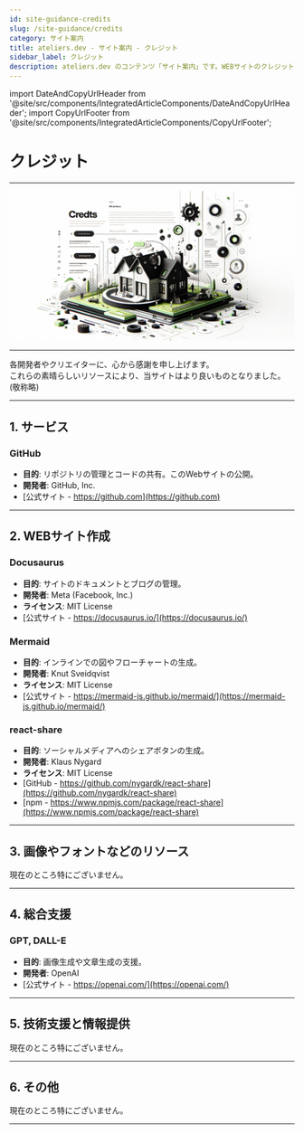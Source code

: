 ```yaml
---
id: site-guidance-credits
slug: /site-guidance/credits
category: サイト案内
title: ateliers.dev - サイト案内 - クレジット
sidebar_label: クレジット
description: ateliers.dev のコンテンツ「サイト案内」です。WEBサイトのクレジットについて記載しています。
---
```


import DateAndCopyUrlHeader from '@site/src/components/IntegratedArticleComponents/DateAndCopyUrlHeader';
import CopyUrlFooter from '@site/src/components/IntegratedArticleComponents/CopyUrlFooter';

# クレジット

<DateAndCopyUrlHeader
    created="2024/05/02"
    updated="2024/05/13"
    url="https://ateliers.dev/docs/site-guidance/credits"/>

---

![img](../../static/img/jpg/ateliers-dev-site-guidance-credits.jpg)

---

各開発者やクリエイターに、心から感謝を申し上げます。  
これらの素晴らしいリソースにより、当サイトはより良いものとなりました。  
(敬称略)

---

## 1. サービス

### GitHub

- **目的**: リポジトリの管理とコードの共有。このWebサイトの公開。
- **開発者**: GitHub, Inc.
- [公式サイト - https://github.com](https://github.com)

---

## 2. WEBサイト作成

### Docusaurus

- **目的**: サイトのドキュメントとブログの管理。
- **開発者**: Meta (Facebook, Inc.)
- **ライセンス**: MIT License
- [公式サイト - https://docusaurus.io/](https://docusaurus.io/)

### Mermaid

- **目的**: インラインでの図やフローチャートの生成。
- **開発者**: Knut Sveidqvist
- **ライセンス**: MIT License
- [公式サイト - https://mermaid-js.github.io/mermaid/](https://mermaid-js.github.io/mermaid/)

### react-share

- **目的**: ソーシャルメディアへのシェアボタンの生成。
- **開発者**: Klaus Nygard
- **ライセンス**: MIT License
- [GitHub - https://github.com/nygardk/react-share](https://github.com/nygardk/react-share)
- [npm - https://www.npmjs.com/package/react-share](https://www.npmjs.com/package/react-share)

---

## 3. 画像やフォントなどのリソース

現在のところ特にございません。

---

## 4. 総合支援

### GPT, DALL-E

- **目的**: 画像生成や文章生成の支援。
- **開発者**: OpenAI
- [公式サイト - https://openai.com/](https://openai.com/)

---

## 5. 技術支援と情報提供

現在のところ特にございません。

---

## 6. その他

現在のところ特にございません。

---

<CopyUrlFooter
    url="https://ateliers.dev/docs/site-guidance/credits"/>
